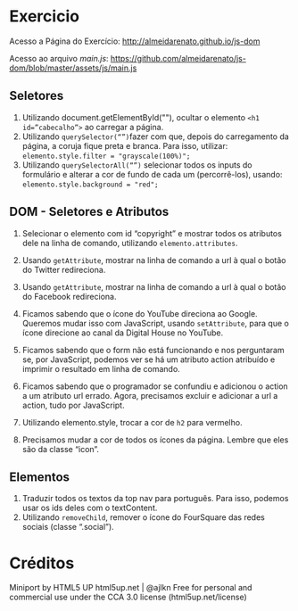 # Exercicio

Acesso a Página do Exercício: http://almeidarenato.github.io/js-dom

Acesso ao arquivo _main.js_: https://github.com/almeidarenato/js-dom/blob/master/assets/js/main.js

## Seletores

1. Utilizando document.getElementById(""), ocultar o elemento `<h1 id=”cabecalho”>` ao carregar a página.
2. Utilizando `querySelector(“”)`fazer com que, depois do carregamento da
   página, a coruja fique preta e branca. Para isso, utilizar:
   `elemento.style.filter = "grayscale(100%)";`
3. Utilizando `querySelectorAll(“”)` selecionar todos os inputs do formulário e
   alterar a cor de fundo de cada um (percorrê-los), usando:
   `elemento.style.background = "red";`

## DOM - Seletores e Atributos

1. Selecionar o elemento com id “copyright” e mostrar todos os atributos dele
   na linha de comando, utilizando `elemento.attributes`.

2. Usando `getAttribute`, mostrar na linha de comando a url à qual o botão do
   Twitter redireciona.
3. Usando `getAttribute`, mostrar na linha de comando a url à qual o botão do
   Facebook redireciona.
4. Ficamos sabendo que o ícone do YouTube direciona ao Google.
   Queremos mudar isso com JavaScript, usando `setAttribute`, para que o
   ícone direcione ao canal da Digital House no YouTube.
5. Ficamos sabendo que o form não está funcionando e nos perguntaram se,
   por JavaScript, podemos ver se há um atributo action atribuído e imprimir
   o resultado em linha de comando.
6. Ficamos sabendo que o programador se confundiu e adicionou o action a
   um atributo url errado. Agora, precisamos excluir e adicionar a url a action,
   tudo por JavaScript.
7. Utilizando elemento.style, trocar a cor de `h2` para vermelho.
8. Precisamos mudar a cor de todos os ícones da página. Lembre que eles
   são da classe “icon”.

## Elementos

1. Traduzir todos os textos da top nav para português. Para isso, podemos
   usar os ids deles com o textContent.
2. Utilizando `removeChild`, remover o ícone do FourSquare das redes sociais
   (classe “.social”).

# Créditos

Miniport by HTML5 UP
html5up.net | @ajlkn
Free for personal and commercial use under the CCA 3.0 license (html5up.net/license)
